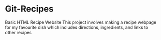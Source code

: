 # Git-Recipes
Basic HTML Recipe Website
This project involves making a recipe webpage for my favourite dish which includes directions, ingredients, and links to other recipes 